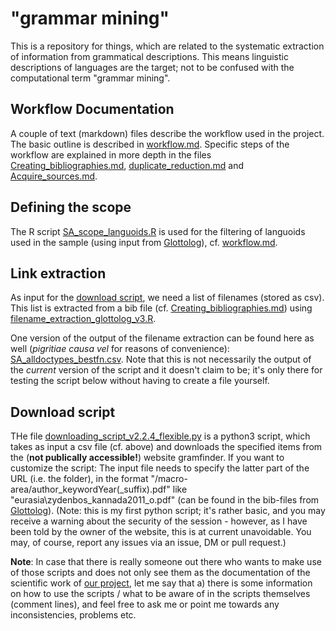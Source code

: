 # "grammar mining"
This is a repository for things, which are related to the systematic extraction of information from grammatical descriptions. 
This means linguistic descriptions of languages are the target; not to be confused with the computational term "grammar mining".

## Workflow Documentation
A couple of text (markdown) files describe the workflow used in the project. 
The basic outline is described in [workflow.md](workflow.md).
Specific steps of the workflow are explained in more depth in the files [Creating_bibliographies.md](Creating_bibliographies.md), [duplicate_reduction.md](duplicate_reduction.md) and [Acquire_sources.md](Acquire_sources.md).   

## Defining the scope
The R script [SA_scope_languoids.R](SA_scope_languoids.R) is used for the filtering of languoids used in the sample (using input from [Glottolog](https://glottolog.org/)), cf. [workflow.md](workflow.md).

## Link extraction
As input for the [download script](https://github.com/MarvinMainz/grammar_mining/blob/main/Downloading/downloading_script_v2.2.4_flexible.py), we need a list of filenames (stored as csv). This list is extracted from a bib file (cf. [Creating_bibliographies.md](Creating_bibliographies.md)) using [filename_extraction_glottolog_v3.R](filename_extraction_glottolog_v3.R).

One version of the output of the filename extraction can be found here as well (*pigritiae causa vel* for reasons of convenience): [SA_alldoctypes_bestfn.csv](SA_alldoctypes_bestfn.csv). Note that this is not necessarily the output of the *current* version of the script and it doesn't claim to be; it's only there for testing the script below without having to create a file yourself. 

## Download script
THe file [downloading_script_v2.2.4_flexible.py](https://github.com/MarvinMainz/grammar_mining/blob/main/Downloading/downloading_script_v2.2.4_flexible.py) is a python3 script, which takes as input a csv file (cf. above) 
and downloads the specified items from the (**not publically accessible!**) website gramfinder.
If you want to customize the script: The input file needs to specify the latter part of the URL (i.e. the folder), in the format "/macro-area/author_keywordYear(\_suffix).pdf" like "eurasia\zydenbos_kannada2011_o.pdf" (can be found in the bib-files from [Glottolog](https://glottolog.org/)).
(Note: this is my first python script; it's rather basic, and you may receive a warning about the security of the session - however, 
as I have been told by the owner of the website, this is at current unavoidable. You may, of course, report any issues via an issue, DM or pull request.)

**Note**: In case that there is really someone out there who wants to make use of those scripts and does not only see them as the documentation of the scientific work of [our project](https://www.linguistik.uni-freiburg.de/en/research/bayesian-modelling-of-spatial-typology?set_language=en), let me say that a) there is some information on how to use the scripts / what to be aware of in the scripts themselves (comment lines), and feel free to ask me or point me towards any inconsistencies, problems etc. 
